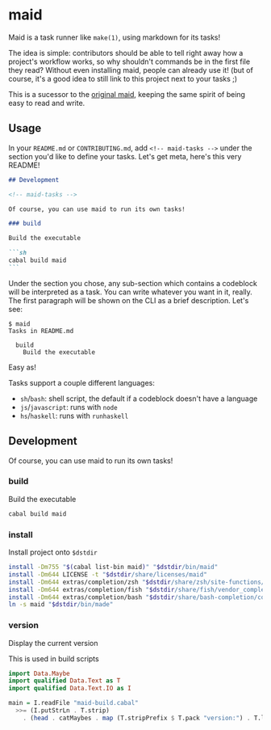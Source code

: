 # maid

Maid is a task runner like `make(1)`, using markdown for its tasks!

The idea is simple: contributors should be able to tell right away how a project's workflow works,
so why shouldn't commands be in the first file they read? Without even installing maid, people can
already use it! (but of course, it's a good idea to still link to this project next to your tasks ;)

This is a sucessor to the [original maid], keeping the same spirit of being easy to read and write.

[original maid]: https://github.com/egoist/maid

## Usage

In your `README.md` or `CONTRIBUTING.md`, add `<!-- maid-tasks -->` under the section you'd like to
define your tasks. Let's get meta, here's this very README!

````md
## Development

<!-- maid-tasks -->

Of course, you can use maid to run its own tasks!

### build

Build the executable

```sh
cabal build maid
```
````

Under the section you chose, any sub-section which contains a codeblock will be interpreted as a
task. You can write whatever you want in it, really. The first paragraph will be shown on the CLI as
a brief description. Let's see:

```
$ maid
Tasks in README.md

  build
    Build the executable
```

Easy as!

Tasks support a couple different languages:

- `sh`/`bash`: shell script, the default if a codeblock doesn't have a language
- `js`/`javascript`: runs with `node`
- `hs`/`haskell`: runs with `runhaskell`

## Development

<!-- maid-tasks -->

Of course, you can use maid to run its own tasks!

### build

Build the executable

```sh
cabal build maid
```

### install

Install project onto `$dstdir`

```sh
install -Dm755 "$(cabal list-bin maid)" "$dstdir/bin/maid"
install -Dm644 LICENSE -t "$dstdir/share/licenses/maid"
install -Dm644 extras/completion/zsh "$dstdir/share/zsh/site-functions/_maid"
install -Dm644 extras/completion/fish "$dstdir/share/fish/vendor_completions.d/maid.fish"
install -Dm644 extras/completion/bash "$dstdir/share/bash-completion/completions/maid"
ln -s maid "$dstdir/bin/made"
```

### version

Display the current version

This is used in build scripts

```hs
import Data.Maybe
import qualified Data.Text as T
import qualified Data.Text.IO as I

main = I.readFile "maid-build.cabal"
  >>= (I.putStrLn . T.strip)
    . (head . catMaybes . map (T.stripPrefix $ T.pack "version:") . T.lines)
```
